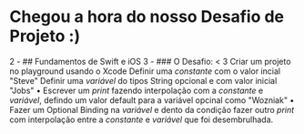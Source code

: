 # Chegou a hora do nosso Desafio de Projeto :)
2 - ## Fundamentos de Swift e iOS
3 - ### O Desafio:
<
3
Criar um projeto no playground usando o Xcode
Definir uma _constante_ com o valor incial "Steve"
Definir uma _variável_ do tipos String opcional e com valor inicial "Jobs"
• Escrever um _print_ fazendo interpolação com a _constante_ e _variável_, defindo um valor default para a variável opcinal como "Wozniak"
• Fazer um Optional Binding na _variável_ e dento da condição fazer outro _print_ com interpolação
entre a _constante_ e _variável_ que foi desembrulhada.
